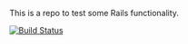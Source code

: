 This is a repo to test some Rails functionality.

[![Build Status](https://travis-ci.org/M1lena/justpics.svg)](https://travis-ci.org/M1lena/justpics)